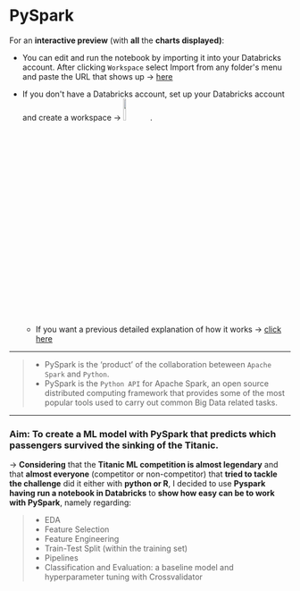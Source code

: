 # PySpark
For an **interactive preview** (with **all** the **charts displayed)**:<br>
- You can edit and run the notebook by importing it into your Databricks account. After clicking `Workspace` select Import from any folder's menu and paste the URL that shows up → [here](https://databricks-prod-cloudfront.cloud.databricks.com/public/4027ec902e239c93eaaa8714f173bcfc/1199654668581148/4023091891084761/7048844156867682/latest.html)

- If you don't have a Databricks account, set up your Databricks account and create a workspace → [<img src="https://go.granicus.com/rs/231-DWB-776/images/databricks.png" width="10%">](https://databricks.com/). 
   - If you want a previous detailed explanation of how it works → [click here](https://docs.databricks.com/getting-started/account-setup.html)
- - - 
 > - PySpark is the ‘product’ of the collaboration beteween `Apache Spark` and `Python`.
 > - PySpark is the `Python API` for Apache Spark, an open source distributed computing framework that provides some of the most popular tools used to carry out common Big Data related tasks.
- - - 

###	Aim: To create a ML model with PySpark that predicts which passengers survived the sinking of the Titanic. 

→	**Considering** that the **Titanic ML competition is almost legendary** and that **almost everyone** (competitor or non-competitor) that **tried to tackle the challenge** did it either with **python or R**, I decided to use **Pyspark having run a notebook in Databricks** to **show how easy can be to work with PySpark**, namely regarding:<br>

> -	EDA
> -	Feature Selection
> -	Feature Engineering
> -	Train-Test Split (within the training set)
> -	Pipelines
> -	Classification and Evaluation: a baseline model and hyperparameter tuning with Crossvalidator
